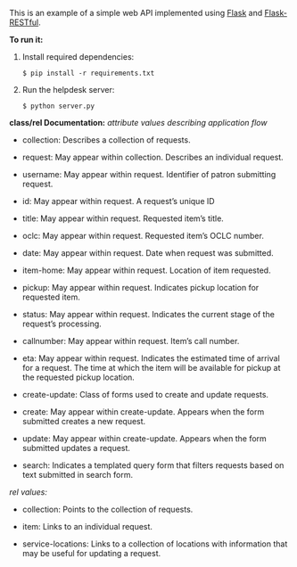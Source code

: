 This is an example of a simple web API implemented using
[Flask](http://flask.pocoo.org/) and
[Flask-RESTful](http://flask-restful.readthedocs.org/en/latest/).

**To run it:**
1. Install required dependencies:
   ```
   $ pip install -r requirements.txt
   ``` 

2. Run the helpdesk server:
   ```
   $ python server.py
   ```
   
__**class/rel Documentation:**__
*attribute values describing application flow*

- collection: Describes a collection of requests.

- request: May appear within collection. Describes an individual request.

- username: May appear within request. Identifier of patron submitting request.

- id: May appear within request. A request’s unique ID

- title: May appear within request. Requested item’s title.

- oclc: May appear within request. Requested item’s OCLC number.

- date: May appear within request. Date when request was submitted.

- item-home: May appear within request. Location of item requested.

- pickup: May appear within request. Indicates pickup location for requested item.

- status: May appear within request. Indicates the current stage of the request’s processing.

- callnumber: May appear within request. Item’s call number.

- eta: May appear within request. Indicates the estimated time of arrival for a request. The time at which the item will be available for pickup at the requested pickup location.

- create-update: Class of forms used to create and update requests.

- create: May appear within create-update. Appears when the form submitted creates a new request.

- update: May appear within create-update. Appears when the form submitted updates a request.

- search: Indicates a templated query form that filters requests based on text submitted in search form.

*rel values:*

- collection: Points to the collection of requests.

- item: Links to an individual request.

- service-locations: Links to a collection of locations with information that may be useful for updating a request.
   
